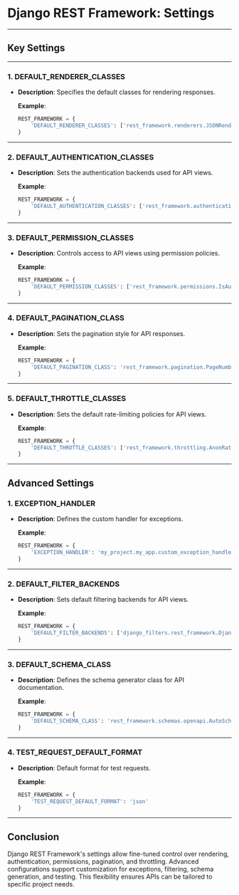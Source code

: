# Django REST Framework: Settings

---

## **Key Settings**

---

### 1. **DEFAULT_RENDERER_CLASSES**

- **Description**: Specifies the default classes for rendering responses.

  **Example**:

  ```python
  REST_FRAMEWORK = {
      'DEFAULT_RENDERER_CLASSES': ['rest_framework.renderers.JSONRenderer']
  }
  ```

---

### 2. **DEFAULT_AUTHENTICATION_CLASSES**

- **Description**: Sets the authentication backends used for API views.

  **Example**:

  ```python
  REST_FRAMEWORK = {
      'DEFAULT_AUTHENTICATION_CLASSES': ['rest_framework.authentication.SessionAuthentication']
  }
  ```

---

### 3. **DEFAULT_PERMISSION_CLASSES**

- **Description**: Controls access to API views using permission policies.

  **Example**:

  ```python
  REST_FRAMEWORK = {
      'DEFAULT_PERMISSION_CLASSES': ['rest_framework.permissions.IsAuthenticated']
  }
  ```

---

### 4. **DEFAULT_PAGINATION_CLASS**

- **Description**: Sets the pagination style for API responses.

  **Example**:

  ```python
  REST_FRAMEWORK = {
      'DEFAULT_PAGINATION_CLASS': 'rest_framework.pagination.PageNumberPagination'
  }
  ```

---

### 5. **DEFAULT_THROTTLE_CLASSES**

- **Description**: Sets the default rate-limiting policies for API views.

  **Example**:

  ```python
  REST_FRAMEWORK = {
      'DEFAULT_THROTTLE_CLASSES': ['rest_framework.throttling.AnonRateThrottle']
  }
  ```

---

## **Advanced Settings**

### 1. **EXCEPTION_HANDLER**

- **Description**: Defines the custom handler for exceptions.

  **Example**:

  ```python
  REST_FRAMEWORK = {
      'EXCEPTION_HANDLER': 'my_project.my_app.custom_exception_handler'
  }
  ```

---

### 2. **DEFAULT_FILTER_BACKENDS**

- **Description**: Sets default filtering backends for API views.

  **Example**:

  ```python
  REST_FRAMEWORK = {
      'DEFAULT_FILTER_BACKENDS': ['django_filters.rest_framework.DjangoFilterBackend']
  }
  ```

---

### 3. **DEFAULT_SCHEMA_CLASS**

- **Description**: Defines the schema generator class for API documentation.

  **Example**:

  ```python
  REST_FRAMEWORK = {
      'DEFAULT_SCHEMA_CLASS': 'rest_framework.schemas.openapi.AutoSchema'
  }
  ```

---

### 4. **TEST_REQUEST_DEFAULT_FORMAT**

- **Description**: Default format for test requests.

  **Example**:

  ```python
  REST_FRAMEWORK = {
      'TEST_REQUEST_DEFAULT_FORMAT': 'json'
  }
  ```

---

## **Conclusion**

Django REST Framework's settings allow fine-tuned control over rendering, authentication, permissions, pagination, and throttling. Advanced configurations support customization for exceptions, filtering, schema generation, and testing. This flexibility ensures APIs can be tailored to specific project needs.
